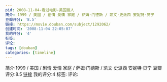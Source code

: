 ```yaml
---
pid: 2008-11-04-看过电影-美国丽人
简介: 1999 / 美国 / 剧情 爱情 家庭 / 萨姆·门德斯 / 凯文·史派西 安妮特·贝宁
豆瓣评分: '8.5'
链接: https://movie.douban.com/subject/1292062/
创建时间: '2008-11-04 22:05:07'
我的评分: '4'
标签:
评论:
tags: [douban]
categories: [timeline]
---
```

简介:1999 / 美国 / 剧情 爱情 家庭 / 萨姆·门德斯 / 凯文·史派西 安妮特·贝宁
豆瓣评分:8.5
[链接](https://movie.douban.com/subject/1292062/)
我的评分:4
标签:
评论:
